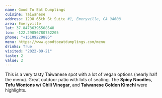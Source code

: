 ```yaml
---
name: Good To Eat Dumplings
cuisine: Taiwanese 
address: 1298 65th St Suite #1, Emeryville, CA 94608
area: Emeryville 
lat: 37.84736395508548 
lon: -122.29056780752205
phone: "+15109229885"
menu: https://www.goodtoeatdumplings.com/menu
drinks: True
visited: "2022-09-21"
taste: 2
value: 2
---
```


This is a very tasty Taiwanese spot with a lot of vegan options (nearly half the menu). Great outdoor patio with lots of seating. The **Spicy Noodles**, **Tofu Wontons w/ Chili Vinegar**, and **Taiwanese Golden Kimchi** were highlights. 
